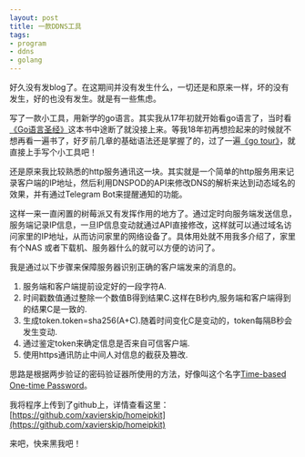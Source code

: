 ```yaml
---
layout: post
title: 一款DDNS工具
tags:
- program
- ddns
- golang
---
```


好久没有发blog了。在这期间并没有发生什么，一切还是和原来一样，坏的没有发生，好的也没有发生。就是有一些焦虑。

写了一款小工具，用新学的go语言。其实我从17年初就开始看go语言了，当时看[《Go语言圣经》](https://docs.hacknode.org/gopl-zh/)这本书中途断了就没接上来。等我18年初再想捡起来的时候就不想再看一遍书了，好歹前几章的基础语法还是掌握了的，过了一遍[《go tour》](https://tour.go-zh.org/)，就直接上手写个小工具吧！

还是原来我比较熟悉的http服务通讯这一块。其实就是一个简单的http服务用来记录客户端的IP地址，然后利用DNSPOD的API来修改DNS的解析来达到动态域名的效果，并有通过Telegram Bot来提醒通知的功能。

这样一来一直闲置的树莓派又有发挥作用的地方了。通过定时向服务端发送信息，服务端记录IP信息，一旦IP信息变动就通过API直接修改，这样就可以通过域名访问家里的IP地址，从而访问家里的网络设备了。具体用处就不用我多介绍了，家里有个NAS 或者下载机、服务器什么的就可以方便的访问了。

我是通过以下步骤来保障服务器识别正确的客户端发来的消息的。

1. 服务端和客户端提前设定好的一段字符A.
2. 时间戳数值通过整除一个数值B得到结果C.这样在B秒内,服务端和客户端得到的结果C是一致的.
3. 生成token.token=sha256(A+C).随着时间变化C是变动的，token每隔B秒会发生变动.
4. 通过鉴定token来确定信息是否来自可信客户端.
5. 使用https通讯防止中间人对信息的截获及篡改.

 思路是根据两步验证的密码验证器所使用的方法，好像叫这个名字[Time-based One-time Password](https://zh.wikipedia.org/wiki/%E5%9F%BA%E4%BA%8E%E6%97%B6%E9%97%B4%E7%9A%84%E4%B8%80%E6%AC%A1%E6%80%A7%E5%AF%86%E7%A0%81%E7%AE%97%E6%B3%95)。

我将程序上传到了github上，详情查看这里：[https://github.com/xavierskip/homeipkit](https://github.com/xavierskip/homeipkit)

来吧，快来黑我吧！

